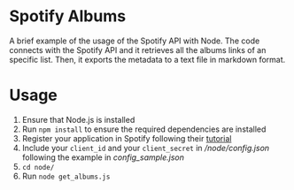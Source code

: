 # Spotify Albums

A brief example of the usage of the Spotify API with Node. The code connects
with the Spotify API and it retrieves all the albums links of an specific list.
Then, it exports the metadata to a text file in markdown format.

# Usage

1. Ensure that Node.js is installed
2. Run `npm install` to ensure the required dependencies are installed
3. Register your application in Spotify following their [tutorial](https://developer.spotify.com/web-api/tutorial/)
4. Include your `client_id` and your `client_secret` in */node/config.json* following the example in *config_sample.json*
5. `cd node/`
6. Run `node get_albums.js`